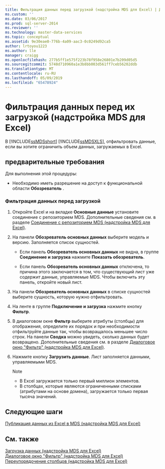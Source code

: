 ```yaml
---
title: Фильтрация данных перед загрузкой (надстройка MDS для Excel) | Документация Майкрософт
ms.custom: ''
ms.date: 03/06/2017
ms.prod: sql-server-2014
ms.reviewer: ''
ms.technology: master-data-services
ms.topic: conceptual
ms.assetid: 9e30eae0-776b-4a09-aac3-0c0249d92ca5
author: lrtoyou1223
ms.author: lle
manager: craigg
ms.openlocfilehash: 277b5ff1e575f223b78f958e26801e7b209d05d5
ms.sourcegitcommit: 5748d710960a1e3b8bb003d561ff7ceb56202ddb
ms.translationtype: MT
ms.contentlocale: ru-RU
ms.lasthandoff: 05/09/2019
ms.locfileid: "65478924"
---
```

# <a name="filter-data-before-loading-mds-add-in-for-excel"></a>Фильтрация данных перед их загрузкой (надстройка MDS для Excel)
  В [!INCLUDE[ssMDSshort](../../includes/ssmdsshort-md.md)] [!INCLUDE[ssMDSXLS](../../includes/ssmdsxls-md.md)], отфильтровать данные, если вы хотите ограничить объем данных, загружаемых в Excel.  
  
## <a name="prerequisites"></a>предварительные требования  
 Для выполнения этой процедуры:  
  
-   Необходимо иметь разрешение на доступ к функциональной области **Обозреватель** .  
  
### <a name="to-filter-data-before-loading"></a>Фильтрация данных перед загрузкой  
  
1.  Откройте Excel и на вкладке **Основные данные** установите соединение с репозиторием MDS. Дополнительные сведения см. в разделе [Соединение с репозиторием MDS (надстройка MDS для Excel)](connect-to-an-mds-repository-mds-add-in-for-excel.md).  
  
2.  На панели **Обозреватель основных данных** выберите модель и версию. Заполняется список сущностей.  
  
    -   Если панель **Обозреватель основных данных** не видна, в группе **Соединение и загрузка** нажмите **Показать обозреватель**.  
  
    -   Если панель **Обозреватель основных данных** отключена, то причина этого заключается в том, что существующий лист уже содержит данные, управляемые MDS. Чтобы включить эту панель, откройте новый лист.  
  
3.  На панели **Обозреватель основных данных** в списке сущностей выберите сущность, которую нужно отфильтровать.  
  
4.  На ленте в группе **Подключение и загрузка** нажмите кнопку **Фильтр**.  
  
5.  В диалоговом окне **Фильтр** выберите атрибуты (столбцы) для отображения, определите их порядок и при необходимости отфильтруйте данные так, чтобы возвращалось меньшее число строк. На панели **Сводка** можно увидеть, сколько данных будет возвращено. Дополнительные сведения см. в разделе [Диалоговое окно "Фильтр" (надстройка MDS для Excel)](filter-dialog-box-mds-add-in-for-excel.md).  
  
6.  Нажмите кнопку **Загрузить данные**. Лист заполняется данными, управляемыми MDS.  
  
    > [!NOTE]  
    >  -   В Excel загружается только первый миллион элементов.  
    > -   В столбцах, которые являются ограниченными списками (атрибутами на основе домена), загружается только первая тысяча значений.  
  
## <a name="next-steps"></a>Следующие шаги  
 [Публикация данных из Excel в MDS &#40;надстройка MDS для Excel&#41;](import-data-from-excel-to-master-data-services-mds-add-in-for-excel.md)  
  
## <a name="see-also"></a>См. также  
 [Загрузка данных &#40;надстройка MDS для Excel&#41;](overview-exporting-data-to-excel-mds-add-in-for-excel.md)   
 [Диалоговое окно "Фильтр" (надстройка MDS для Excel)](filter-dialog-box-mds-add-in-for-excel.md)   
 [Переупорядочение столбцов (надстройка MDS для Excel)](reorder-columns-mds-add-in-for-excel.md)  
  
  
